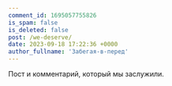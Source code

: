 ```yaml
---
comment_id: 1695057755826
is_spam: false
is_deleted: false
post: /we-deserve/
date: 2023-09-18 17:22:36 +0000
author_fullname: 'Забегая-в-перед'
---
```


Пост и комментарий, который мы заслужили.
